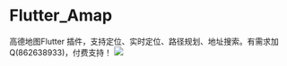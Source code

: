 # Flutter_Amap
高德地图Flutter 插件，支持定位、实时定位、路径规划、地址搜索。有需求加 Q(862638933)，付费支持！
![](qiniu.dayushop.top/img/20210206170826.jpeg?wellsImage)
